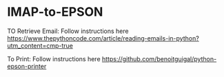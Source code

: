 # IMAP-to-EPSON


TO Retrieve Email:
Follow instructions here
https://www.thepythoncode.com/article/reading-emails-in-python?utm_content=cmp-true

To Print:
Follow instructions here
https://github.com/benoitguigal/python-epson-printer